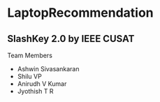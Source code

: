 # LaptopRecommendation
## SlashKey 2.0 by IEEE CUSAT
Team Members
- Ashwin Sivasankaran
- Shilu VP
- Anirudh V Kumar
- Jyothish T R
